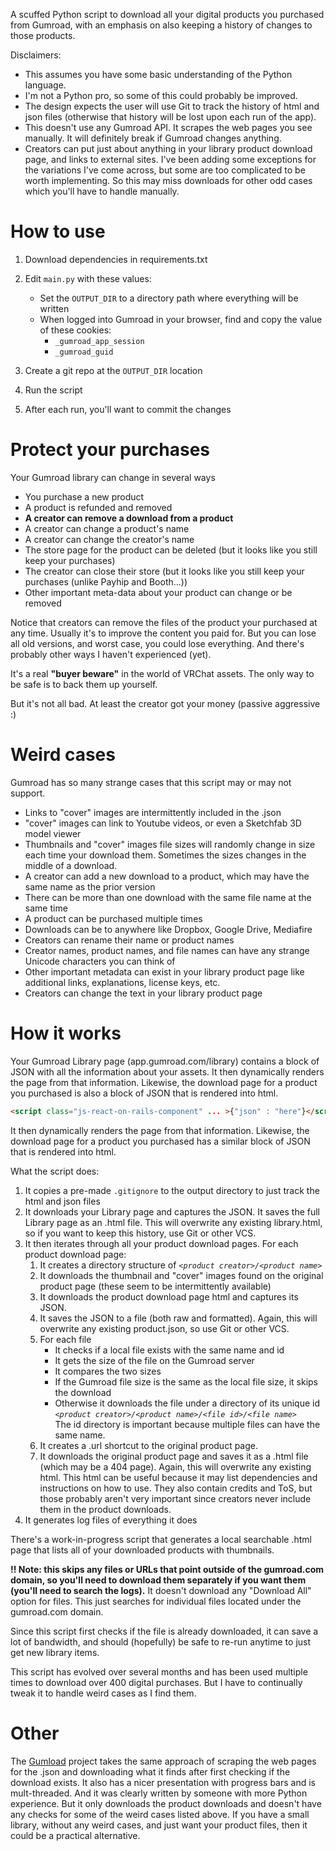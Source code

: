 A scuffed Python script to download all your digital products you purchased from Gumroad, with an emphasis on also keeping a history of changes to those products.

Disclaimers:
* This assumes you have some basic understanding of the Python language.
* I'm not a Python pro, so some of this could probably be improved.
* The design expects the user will use Git to track the history of html and json files (otherwise that history will be lost upon each run of the app).
* This doesn't use any Gumroad API. It scrapes the web pages you see manually. It will definitely break if Gumroad changes anything.
* Creators can put just about anything in your library product download page, and links to external sites. I've been adding some exceptions for the variations I've come across, but some are too complicated to be worth implementing. So this may miss downloads for other odd cases which you'll have to handle manually.


# How to use

1. Download dependencies in requirements.txt

2. Edit `main.py` with these values:

    * Set the `OUTPUT_DIR` to a directory path where everything will be written
    * When logged into Gumroad in your browser, find and copy the value of these cookies:
        *  `_gumroad_app_session`
        * `_gumroad_guid`

3. Create a git repo at the `OUTPUT_DIR` location

4. Run the script

5. After each run, you'll want to commit the changes

# Protect your purchases

Your Gumroad library can change in several ways

* You purchase a new product
* A product is refunded and removed
* **A creator can remove a download from a product**
* A creator can change a product's name
* A creator can change the creator's name
* The store page for the product can be deleted (but it looks like you still keep your purchases)
* The creator can close their store (but it looks like you still keep your purchases (unlike Payhip and Booth...))
* Other important meta-data about your product can change or be removed

Notice that creators can remove the files of the product your purchased at any time. Usually it's to improve the content you paid for. But you can lose all old versions, and worst case, you could lose everything. And there's probably other ways I haven't experienced (yet).

It's a real **"buyer beware"** in the world of VRChat assets. The only way to be safe is to back them up yourself.

But it's not all bad. At least the creator got your money (passive aggressive :)

# Weird cases

Gumroad has so many strange cases that this script may or may not support.

* Links to "cover" images are intermittently included in the .json
* "cover" images can link to Youtube videos, or even a Sketchfab 3D model viewer
* Thumbnails and "cover" images file sizes will randomly change in size each time your download them. Sometimes the sizes changes in the middle of a download.
* A creator can add a new download to a product, which may have the same name as the prior version
* There can be more than one download with the same file name at the same time
* A product can be purchased multiple times
* Downloads can be to anywhere like Dropbox, Google Drive, Mediafire
* Creators can rename their name or product names
* Creator names, product names, and file names can have any strange Unicode characters you can think of
* Other important metadata can exist in your library product page like additional links, explanations, license keys, etc.
* Creators can change the text in your library product page

# How it works

Your Gumroad Library page (app.gumroad.com/library) contains a block of JSON with all the information about your assets. It then dynamically renders the page from that information. Likewise, the download page for a product you purchased is also a block of JSON that is rendered into html.

```html
<script class="js-react-on-rails-component" ... >{"json" : "here"}</script>
```

It then dynamically renders the page from that information. Likewise, the download page for a product you purchased has a similar block of JSON that is rendered into html.

What the script does:

1. It copies a pre-made `.gitignore` to the output directory to just track the html and json files
2. It downloads your Library page and captures the JSON. It saves the full Library page as an .html file. This will overwrite any existing library.html, so if you want to keep this history, use Git or other VCS.
3. It then iterates through all your product download pages. For each product download page:
    1. It creates a directory structure of *`<product creator>/<product name>`*
    2. It downloads the thumbnail and "cover" images found on the original product page (these seem to be intermittently available)
    3. It downloads the product download page html and captures its JSON.
    4. It saves the JSON to a file (both raw and formatted). Again, this will overwrite any existing product.json, so use Git or other VCS.
    5. For each file
        * It checks if a local file exists with the same name and id
        * It gets the size of the file on the Gumroad server
        * It compares the two sizes
        * If the Gumroad file size is the same as the local file size, it skips the download
        * Otherwise it downloads the file under a directory of its unique id\
        *`<product creator>/<product name>/<file id>/<file name>`*\
        The id directory is important because multiple files can have the same name.
    6. It creates a .url shortcut to the original product page.
    7. It downloads the original product page and saves it as a .html file (which may be a 404 page). Again, this will overwrite any existing html. This html can be useful because it may list dependencies and instructions on how to use. They also contain credits and ToS, but those probably aren't very important since creators never include them in the product downloads.
4. It generates log files of everything it does

There's a work-in-progress script that generates a local searchable .html page that lists all of your downloaded products with thumbnails.

**!! Note: this skips any files or URLs that point outside of the gumroad.com domain, so you'll need to download them separately if you want them (you'll need to search the logs).** It doesn't download any "Download All" option for files. This just searches for individual files located under the gumroad.com domain.

Since this script first checks if the file is already downloaded, it can save a lot of bandwidth, and should (hopefully) be safe to re-run anytime to just get new library items.

This script has evolved over several months and has been used multiple times to download over 400 digital purchases. But I have to continually tweak it to handle weird cases as I find them.

# Other

The [Gumload](https://github.com/InfiniteCanvas/gumload) project takes the same approach of scraping the web pages for the .json and downloading what it finds after first checking if the download exists. It also has a nicer presentation with progress bars and is mult-threaded. And it was clearly written by someone with more Python experience. But it only downloads the product downloads and doesn't have any checks for some of the weird cases listed above. If you have a small library, without any weird cases, and just want your product files, then it could be a practical alternative.